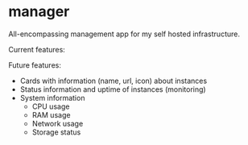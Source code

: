 # manager

All-encompassing management app for my self hosted infrastructure.

Current features:

Future features:

- Cards with information (name, url, icon) about instances
- Status information and uptime of instances (monitoring)
- System information
    - CPU usage
    - RAM usage
    - Network usage
    - Storage status
